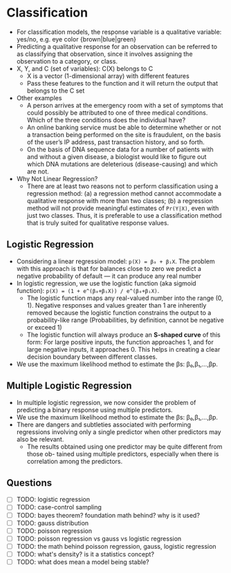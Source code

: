 # Classification

- For classification models, the response variable is a qualitative variable: yes/no, e.g. eye color {brown|blue|green}
- Predicting a qualitative response for an observation can be referred to as classifying that observation, since it involves assigning the observation to a category, or class.
- X, Y, and C (set of variables): C(X) belongs to C
  - X is a vector (1-dimensional array) with different features
  - Pass these features to the function and it will return the output that belongs to the C set
- Other examples
  - A person arrives at the emergency room with a set of symptoms that could possibly be attributed to one of three medical conditions. Which of the three conditions does the individual have?
  - An online banking service must be able to determine whether or not a transaction being performed on the site is fraudulent, on the basis of the user’s IP address, past transaction history, and so forth.
  - On the basis of DNA sequence data for a number of patients with and without a given disease, a biologist would like to figure out which DNA mutations are deleterious (disease-causing) and which are not.
- Why Not Linear Regression?
  - There are at least two reasons not to perform classification using a regression method: (a) a regression method cannot accommodate a qualitative response with more than two classes; (b) a regression method will not provide meaningful estimates of `Pr(Y|X)`, even with just two classes. Thus, it is preferable to use a classification method that is truly suited for qualitative response values.

## Logistic Regression

- Considering a linear regression model: `p(X) = β₀ + β₁X`. The problem with this approach is that for balances close to zero we predict a negative probability of default — it can produce any real number
- In logistic regression, we use the logistic function (aka sigmoid function): `p(X) = (1 + e^(β₀+β₁X)) / e^(β₀+β₁X)`.
  - The logistic function maps any real-valued number into the range (0, 1). Negative responses and values greater than 1 are inherently removed because the logistic function constrains the output to a probability-like range (Probabilities, by definition, cannot be negative or exceed 1)
  - The logistic function will always produce an **S-shaped curve** of this form: For large positive inputs, the function approaches 1, and for large negative inputs, it approaches 0. This helps in creating a clear decision boundary between different classes.
- We use the maximum likelihood method to estimate the βs: β₀,β₁,...,βp.

## Multiple Logistic Regression

- In multiple logistic regression, we now consider the problem of predicting a binary response using multiple predictors.
- We use the maximum likelihood method to estimate the βs: β₀,β₁,...,βp.
- There are dangers and subtleties associated with performing regressions involving only a single predictor when other predictors may also be relevant.
  - The results obtained using one predictor may be quite different from those ob- tained using multiple predictors, especially when there is correlation among the predictors.

## Questions

- [ ] TODO: logistic regression
- [ ] TODO: case-control sampling
- [ ] TODO: bayes theorem? foundation math behind? why is it used?
- [ ] TODO: gauss distribution
- [ ] TODO: poisson regression
- [ ] TODO: poisson regression vs gauss vs logistic regression
- [ ] TODO: the math behind poisson regression, gauss, logistic regression
- [ ] TODO: what's density? is it a statistics concept?
- [ ] TODO: what does mean a model being stable?
